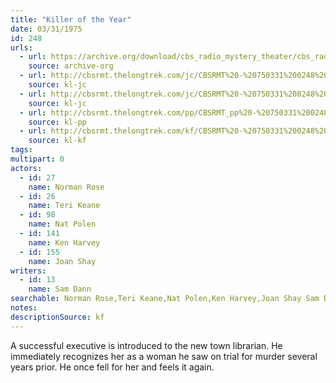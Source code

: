 ```yaml
---
title: "Killer of the Year"
date: 03/31/1975
id: 248
urls: 
  - url: https://archive.org/download/cbs_radio_mystery_theater/cbs_radio_mystery_theater-0201-0250.zip/cbs_radio_mystery_theater-0201-0250%2Fcbsrmt_0248_the_killer_of_the_year.mp3
    source: archive-org
  - url: http://cbsrmt.thelongtrek.com/jc/CBSRMT%20-%20750331%200248%20Killer%20Of%20The%20Year%20vbr%20kb2_jc.mp3
    source: kl-jc
  - url: http://cbsrmt.thelongtrek.com/jc/CBSRMT%20-%20750331%200248%20Killer%20Of%20The%20Year%20vbr%20oz_jc.mp3
    source: kl-jc
  - url: http://cbsrmt.thelongtrek.com/pp/CBSRMT_pp%20-%20750331%200248%20Killer%20of%20the%20Year.mp3
    source: kl-pp
  - url: http://cbsrmt.thelongtrek.com/kf/CBSRMT%20-%20750331%200248%20Killer%20Of%20The%20Year_kf.mp3
    source: kl-kf
tags: 
multipart: 0
actors:  
  - id: 27
    name: Norman Rose  
  - id: 26
    name: Teri Keane  
  - id: 98
    name: Nat Polen  
  - id: 141
    name: Ken Harvey  
  - id: 155
    name: Joan Shay
writers:  
  - id: 13
    name: Sam Dann
searchable: Norman Rose,Teri Keane,Nat Polen,Ken Harvey,Joan Shay Sam Dann
notes: 
descriptionSource: kf
---
```

A successful executive is introduced to the new town librarian. He immediately recognizes her as a woman he saw on trial for murder several years prior. He once fell for her and feels it again.